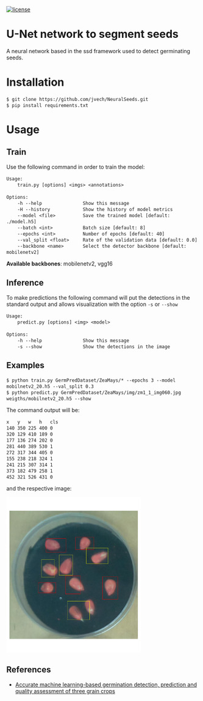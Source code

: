 [![license](https://img.shields.io/github/license/mashape/apistatus.svg)](LICENSE)
# U-Net network to segment seeds

A neural network based in the ssd framework used to detect germinating seeds.

# Installation
```shell
$ git clone https://github.com/jvech/NeuralSeeds.git
$ pip install requirements.txt
```

# Usage

## Train

Use the following command in order to train the model:

```
Usage:
    train.py [options] <imgs> <annotations> 

Options:
    -h --help               Show this message
    -H --history            Show the history of model metrics
    --model <file>          Save the trained model [default: ./model.h5]
    --batch <int>           Batch size [default: 8]
    --epochs <int>          Number of epochs [default: 40]
    --val_split <float>     Rate of the validation data [default: 0.0]
    --backbone <name>       Select the detector backbone [default: mobilenetv2]
```
__Available backbones__: mobilenetv2, vgg16

## Inference
To make predictions the following command will put the detections in the
standard output and allows visualization with the option `-s` or `--show`
```
Usage:
    predict.py [options] <img> <model>

Options:
    -h --help               Show this message
    -s --show               Show the detections in the image
```


## Examples

```shell
$ python train.py GermPredDataset/ZeaMays/* --epochs 3 --model mobilnetv2_20.h5 --val_split 0.3
$ python predict.py GermPredDataset/ZeaMays/img/zm1_1_img060.jpg weigths/mobilnetv2_20.h5 --show
```
The command output will be:
```
x	y	w	h	cls
140	350	225	400	0
320	129	410	189	0
177	136	274	202	0
281	440	389	530	1
272	317	344	405	0
155	238	218	324	1
241	215	307	314	1
373	182	479	258	1
452	321	526	431	0
```
and the respective image:

<img src="figs/demo_prediction.png" alt="demo_prediction" width="70%">

## References
* [Accurate machine learning-based germination detection, prediction and quality assessment of three grain crops](https://plantmethods.biomedcentral.com/articles/10.1186/s13007-020-00699-x)
